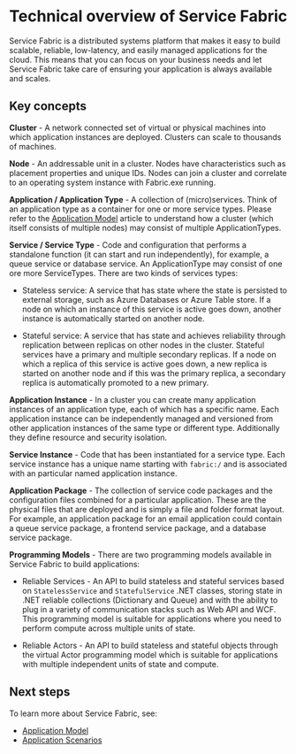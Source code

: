 <properties
   pageTitle="Technical Overview"
   description="A technical overview of Service Fabric. Discusses key concepts and architectural overview"
   services="service-fabric"
   documentationCenter=".net"
   authors="msfussell"
   manager="timlt"
   editor="chackdan;subramar"/>

<tags
   ms.service="service-fabric"
   ms.date="08/25/2015"
   wacn.date=""/>

# Technical overview of Service Fabric

Service Fabric is a distributed systems platform that makes it easy to build scalable, reliable, low-latency, and easily managed applications for the cloud. This means that you can focus on your business needs and let Service Fabric take care of ensuring your application is always available and scales.

## Key concepts

**Cluster** - A network connected set of virtual or physical machines into which application instances are deployed.  Clusters can scale to thousands of machines.

**Node** - An addressable unit in a cluster. Nodes have characteristics such as placement properties and unique IDs. Nodes can join a cluster and correlate to an operating system instance with Fabric.exe running.

**Application / Application Type** - A collection of (micro)services. Think of an application type as a container for one or more service types.  Please refer to the [Application Model](/documentation/articles/service-fabric-application-model) article to understand how a cluster (which itself consists of multiple nodes) may consist of multiple ApplicationTypes.

**Service / Service Type** - Code and configuration that performs a standalone function (it can start and run independently), for example, a queue service or database service. An ApplicationType may consist of one ore more ServiceTypes. There are two kinds of services types:

- Stateless service: A service that has state where the state is persisted to external storage, such as Azure Databases or Azure Table store. If a node on which an instance of this service is active goes down, another instance is automatically started on another node.

- Stateful service: A service that has state and achieves reliability through replication between replicas on other nodes in the cluster. Stateful services have a primary and multiple secondary replicas. If a node on which a replica of this service is active goes down, a new replica is started on another node and if this was the primary replica, a secondary replica is automatically promoted to a new primary.

**Application Instance** - In a cluster you can create many application instances of an application type, each of which has a specific name. Each application instance can be independently managed and versioned from other application instances of the same type or different type. Additionally they define resource and security isolation.

**Service Instance** -  Code that has been instantiated for a service type. Each service instance has a unique name starting with `fabric:/` and is associated with an particular named application instance.

**Application Package** - The collection of service code packages and the configuration files combined for a particular application. These are the physical files that are deployed and is simply a file and folder format layout. For example, an application package for an email application could contain a queue service package, a frontend service package, and a database service package.

**Programming Models** - There are two programming models available in Service Fabric to build applications:

- Reliable Services - An API to build stateless and stateful services based on `StatelessService` and `StatefulService` .NET classes, storing state in .NET reliable collections (Dictionary and Queue) and with the ability to plug in a variety of communication stacks such as Web API and WCF. This programming model is suitable for applications where you need to perform compute across multiple units of state.

- Reliable Actors - An API to build stateless and stateful objects through the virtual Actor programming model which is suitable for applications with multiple independent units of state and compute.

<!--Every topic should have next steps and links to the next logical set of content to keep the customer engaged-->
## Next steps
To learn more about Service Fabric, see:

- [Application Model](/documentation/articles/service-fabric-application-model)
- [Application Scenarios](/documentation/articles/service-fabric-application-scenarios)
 